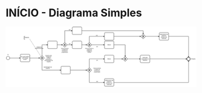 # INÍCIO - Diagrama Simples

<!-- [modelador](https://cdn.statically.io/gh/giseldo/chatbot_ari_bpmn_to_aiml/fc3d5948/exemplos/inicio/modeler.html) -->

[![viewer example screenshot](./diagram_kamila.svg)](https://cdn.statically.io/gh/giseldo/chatbot_BTA_BPMN_to_AIML/0bede169/exemplos%20aula/Diagrama%20-%20Aluno%20-%20Tarefa%202%20-%20Camila/diagram_kamila.svg)


